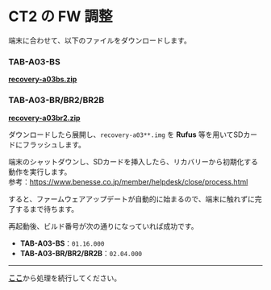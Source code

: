 # CT2 の FW 調整

端末に合わせて、以下のファイルをダウンロードします。

### TAB-A03-BS

[**recovery-a03bs.zip**](https://github.com/s1204IT/CPadGmsSystem/releases/download/gms/recovery-a03bs.zip)

### TAB-A03-BR/BR2/BR2B

[**recovery-a03br2.zip**](https://github.com/s1204IT/CPadGmsSystem/releases/download/gms/recovery-a03br2.zip)

ダウンロードしたら展開し、`recovery-a03**.img` を **Rufus** 等を用いてSDカードにフラッシュします。

端末のシャットダウンし、SDカードを挿入したら、リカバリーから初期化する動作を実行します。  
参考：<https://www.benesse.co.jp/member/helpdesk/close/process.html>

すると、ファームウェアアップデートが自動的に始まるので、端末に触れずに完了するまで待ちます。

再起動後、ビルド番号が次の通りになっていれば成功です。

- **TAB-A03-BS**：`01.16.000`
- **TAB-A03-BR/BR2/BR2B**：`02.04.000`

---

[**ここ**](CT2.md)から処理を続行してください。
